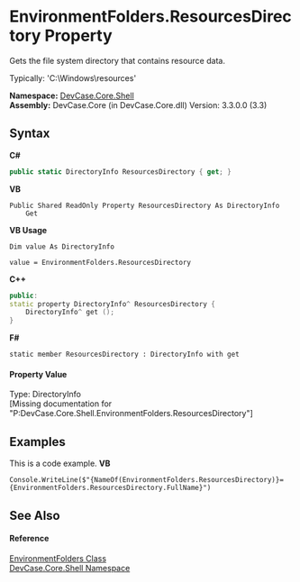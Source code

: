 # EnvironmentFolders.ResourcesDirectory Property 
 

Gets the file system directory that contains resource data. 

 Typically: 'C:\Windows\resources'

**Namespace:**&nbsp;<a href="N_DevCase_Core_Shell">DevCase.Core.Shell</a><br />**Assembly:**&nbsp;DevCase.Core (in DevCase.Core.dll) Version: 3.3.0.0 (3.3)

## Syntax

**C#**<br />
``` C#
public static DirectoryInfo ResourcesDirectory { get; }
```

**VB**<br />
``` VB
Public Shared ReadOnly Property ResourcesDirectory As DirectoryInfo
	Get
```

**VB Usage**<br />
``` VB Usage
Dim value As DirectoryInfo

value = EnvironmentFolders.ResourcesDirectory

```

**C++**<br />
``` C++
public:
static property DirectoryInfo^ ResourcesDirectory {
	DirectoryInfo^ get ();
}
```

**F#**<br />
``` F#
static member ResourcesDirectory : DirectoryInfo with get

```


#### Property Value
Type: DirectoryInfo<br />\[Missing <value> documentation for "P:DevCase.Core.Shell.EnvironmentFolders.ResourcesDirectory"\]

## Examples
This is a code example. 
**VB**<br />
``` VB
Console.WriteLine($"{NameOf(EnvironmentFolders.ResourcesDirectory)}={EnvironmentFolders.ResourcesDirectory.FullName}")
```


## See Also


#### Reference
<a href="T_DevCase_Core_Shell_EnvironmentFolders">EnvironmentFolders Class</a><br /><a href="N_DevCase_Core_Shell">DevCase.Core.Shell Namespace</a><br />